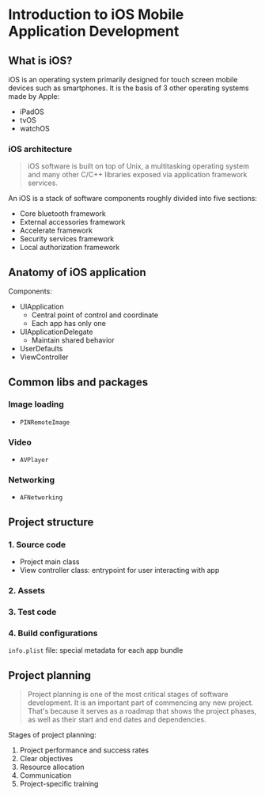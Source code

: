 # Introduction to iOS Mobile Application Development

## What is iOS?
iOS is an operating system primarily designed for touch screen mobile devices such as smartphones. It is the basis of 3 other operating systems made by Apple:
- iPadOS
- tvOS
- watchOS

### iOS architecture
> iOS software is built on top of Unix, a multitasking operating system and many other C/C++ libraries exposed via application framework services.

An iOS is a stack of software components roughly divided into five sections:
- Core bluetooth framework
- External accessories framework
- Accelerate framework
- Security services framework
- Local authorization framework

## Anatomy of iOS application
Components:
- UIApplication
    + Central point of control and coordinate
    + Each app has only one
- UIApplicationDelegate
    + Maintain shared behavior
- UserDefaults
- ViewController

## Common libs and packages
### Image loading
- `PINRemoteImage`
### Video
- `AVPlayer`
### Networking
- `AFNetworking`

## Project structure
### 1. Source code
- Project main class
- View controller class: entrypoint for user interacting with app
### 2. Assets
### 3. Test code
### 4. Build configurations
`info.plist` file: special metadata for each app bundle

## Project planning
> Project planning is one of the most critical stages of software development. It is an important part of commencing any new project. That's because it serves as a roadmap that shows the project phases, as well as their start and end dates and dependencies. 

Stages of project planning:
1. Project performance and success rates
2. Clear objectives
3. Resource allocation
4. Communication
5. Project-specific training
